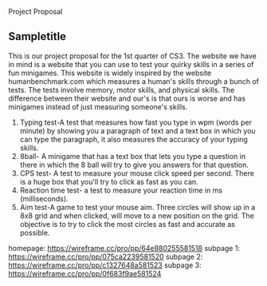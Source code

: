 Project Proposal
## Sampletitle



This is our project proposal for the 1st quarter of CS3. The website we have in mind is a website that you can use to test your quirky skills in a series of fun minigames. This website is widely inspired by the website humanbenchmark.com which measures a human's skills through a bunch of tests. The tests involve memory, motor skills, and physical skills. The difference between their website and our's is that ours is worse and has minigames instead of just measuring someone's skills.

1. Typing test-A test that measures how fast you type in wpm (words per minute) by showing you a paragraph of text and a text box in which you can type the paragraph, it also measures the accuracy of your typing skills.
2. 8ball- A minigame that has a text box that lets you type a question in there in which the 8 ball will try to give you answers for that question.
3. CPS test- A test to measure your mouse click speed per second. There is a huge box that you'll try to click as fast as you can.
4. Reaction time test- a test to measure your reaction time in ms (milliseconds).
5. Aim test-A game to test your mouse aim. Three circles will show  up in a 8x8 grid and when clicked, will move to a new position on the grid. The objective is to try to click the most circles as fast and accurate as possible.


homepage: https://wireframe.cc/pro/pp/64e880255581518
subpage 1: https://wireframe.cc/pro/pp/075ca2239581520
subpage 2: https://wireframe.cc/pro/pp/c1327648a581523
subpage 3: https://wireframe.cc/pro/pp/0f683f9ae581524 
